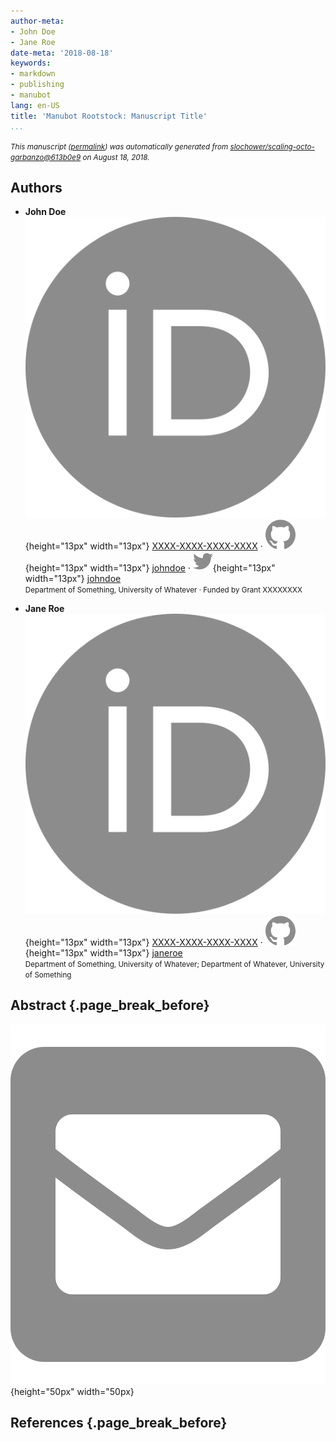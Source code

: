 ```yaml
---
author-meta:
- John Doe
- Jane Roe
date-meta: '2018-08-18'
keywords:
- markdown
- publishing
- manubot
lang: en-US
title: 'Manubot Rootstock: Manuscript Title'
...
```







<small><em>
This manuscript
([permalink](https://slochower.github.io/scaling-octo-garbanzo/v/613b0e960dcc84141858733aa2642c830bcdbd75/))
was automatically generated
from [slochower/scaling-octo-garbanzo@613b0e9](https://github.com/slochower/scaling-octo-garbanzo/tree/613b0e960dcc84141858733aa2642c830bcdbd75)
on August 18, 2018.
</em></small>

## Authors



+ **John Doe**<br>
    ![ORCID icon](images/orcid.svg){height="13px" width="13px"}
    [XXXX-XXXX-XXXX-XXXX](https://orcid.org/XXXX-XXXX-XXXX-XXXX)
    · ![GitHub icon](images/github.svg){height="13px" width="13px"}
    [johndoe](https://github.com/johndoe)
    · ![Twitter icon](images/twitter.svg){height="13px" width="13px"}
    [johndoe](https://twitter.com/johndoe)<br>
  <small>
     Department of Something, University of Whatever
     · Funded by Grant XXXXXXXX
  </small>

+ **Jane Roe**<br>
    ![ORCID icon](images/orcid.svg){height="13px" width="13px"}
    [XXXX-XXXX-XXXX-XXXX](https://orcid.org/XXXX-XXXX-XXXX-XXXX)
    · ![GitHub icon](images/github.svg){height="13px" width="13px"}
    [janeroe](https://github.com/janeroe)<br>
  <small>
     Department of Something, University of Whatever; Department of Whatever, University of Something
  </small>



## Abstract {.page_break_before}




![](images/figure.svg){height="50px" width="50px}

## References {.page_break_before}

<!-- Explicitly insert bibliography here -->
<div id="refs"></div>
